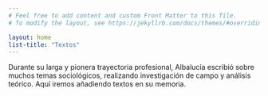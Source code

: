 ```yaml
---
# Feel free to add content and custom Front Matter to this file.
# To modify the layout, see https://jekyllrb.com/docs/themes/#overriding-theme-defaults

layout: home
list-title: "Textos"
---
```

Durante su larga y pionera trayectoria profesional, Albalucía escribió sobre muchos temas sociológicos, realizando investigación de campo y análisis teórico. Aquí iremos añadiendo textos en su memoria.